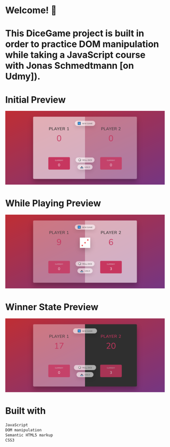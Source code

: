 # Welcome! 👋
# This DiceGame project is built in order to practice DOM manipulation while taking a JavaScript course with Jonas Schmedtmann [on Udmy]).

# Initial Preview
![Initial Preview for DiceGame project](shots/init.png)

# While Playing Preview
![While Playing Preview for DiceGame project](shots/playing.png)

# Winner State Preview
![Winner State Preview for DiceGame project](shots/winner.png)


# Built with

    JavaScript 
    DOM manipulation
    Semantic HTML5 markup
    CSS3
    

